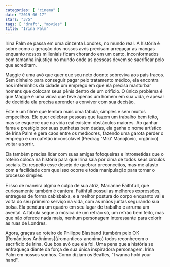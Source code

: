 ```yaml
---
categories: [ "cinema" ]
date: "2019-06-17"
stars: "3/5"
tags: [ "draft", "movies" ]
title: "Irina Palm"
---
```

Irina Palm se passa em uma cinzenta Londres, no mundo real. A história
é sobre como a geração dos nossos avós precisam arregaçar as mangas
enquanto nossos millenials ficam chorando em um canto, inconformados
com tamanha injustiça no mundo onde as pessoas devem se sacrificar pelo
que acreditam.

Maggie é uma avó que quer que seu neto doente sobreviva aos pais
fracos. Sem dinheiro para conseguir pagar pelo tratamento médico,
ela encontra nos inferninhos da cidade um emprego em que ela precisa
masturbar homens que colocam seus pênis dentro de um orifício. O único
problema é que Maggie é uma viúva que teve apenas um homem em sua vida,
e apesar de decidida ela precisa aprender a conviver com sua decisão.

Este é um filme que lembra mais uma fábula, simples e sem muitos
empecilhos. Ele quer celebrar pessoas que fazem um trabalho bem feito,
mas se esquece que na vida real existem obstáculos maiores. Ao ganhar
fama e prestígio por suas punhetas bem dadas, ela ganha o nome artístico
de Irina Palm e gera caos entre os medíocres, fazendo uma garota perder o
emprego e um cafetão inconsolável (Predrag 'Miki' Manojlovic, orgânico)
voltar a sorrir.

Ela também precisa lidar com suas amigas fofoqueiras e intrometidas
que o roteiro coloca na história para que Irina saia por cima de todos
seus círculos sociais. Eu respeito esse desejo de quebrar preconceitos,
mas me afasto com a facilidade com que isso ocorre e toda manipulação
para tornar o processo simples.

E isso de maneira algma é culpa de sua atriz, Marianne Faithfull, que
curiosamente também é cantora. Faithfull possui as melhores expressões,
entregues de forma cabisbaixa, e a melhor postura do corpo enquanto vai
e volta do seu primeiro serviço na vida, com as mãos juntas segurando
sua bolsa. Ela pendura um quadro em seu lugar de trabalho e arruma um
avental. A fábula segue a música de um refrão só, um refrão bem
feito, mas que não oferece nada mais, nenhum personagem interessante
para colorir as ruas de Londres.

Agora, graças ao roteiro de Philippe Blasband (também pelo OK
[Românticos Anônimos[(/romanticos-anonimo) todos reconhecem
o sacrifício de Irina. Que boa avó que ela foi. Uma pena que a
história se enfraqueça diante da força de sua única inspiradora
personagem. Irina Palm em nossos sonhos. Como diziam os Beatles,
"I wanna hold your hand".
